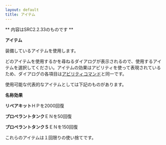 ```yaml
---
layout: default
title: アイテム
---
```

** 内容はSRC2.2.33のものです **

**アイテム**

装備しているアイテムを使用します。

どのアイテムを使用するかを尋ねるダイアログが表示されるので、使用するアイテムを選択してください。アイテムの効果はアビリティを使って表現されているため、ダイアログの各項目は[アビリティコマンド](アビリティ.md)と同一です。

使用可能な代表的なアイテムとしては下記のものがあります。

**名称効果**

**リペアキット**ＨＰを2000回復

**プロペラントタンク**ＥＮを50回復

**プロペラントタンクＳ**ＥＮを150回復

これらのアイテムは１回限りの使い捨てです。
